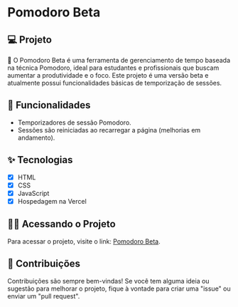 <h1>
  Pomodoro Beta
</h1>

## 💻 Projeto

🚧 O Pomodoro Beta é uma ferramenta de gerenciamento de tempo baseada na técnica Pomodoro, ideal para estudantes e
profissionais que buscam aumentar a produtividade e o foco. Este projeto é uma versão beta e atualmente possui
funcionalidades básicas de temporização de sessões.

## 🔨 Funcionalidades

- Temporizadores de sessão Pomodoro.
- Sessões são reiniciadas ao recarregar a página (melhorias em andamento).

## ✨ Tecnologias

- [x] HTML
- [x] CSS
- [x] JavaScript
- [x] Hospedagem na Vercel

## 🏃‍♂️ Acessando o Projeto

Para acessar o projeto, visite o link: [Pomodoro Beta](https://ignite-timer-lilac-delta.vercel.app).

## 🤝 Contribuições

Contribuições são sempre bem-vindas! Se você tem alguma ideia ou sugestão para melhorar o projeto, fique à vontade para
criar uma "issue" ou enviar um "pull request".

